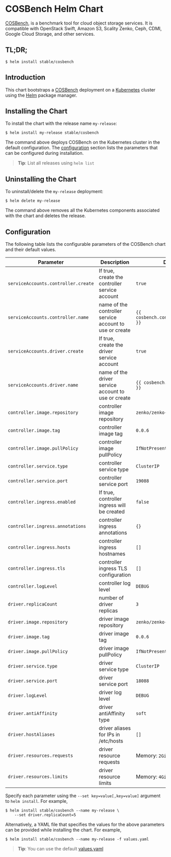 # COSBench Helm Chart

[COSBench](https://github.com/intel-cloud/cosbench), is a benchmark tool for cloud object storage services. It is compatible with OpenStack Swift, Amazon S3, Scality Zenko, Ceph, CDMI, Google Cloud Storage, and other services.

## TL;DR;

```console
$ helm install stable/cosbench
```

## Introduction

This chart bootstraps a [COSBench](https://github.com/intel-cloud/cosbench) deployment on a [Kubernetes](http://kubernetes.io) cluster using the [Helm](https://helm.sh) package manager.

## Installing the Chart

To install the chart with the release name `my-release`:

```console
$ helm install my-release stable/cosbench
```

The command above deploys COSBench on the Kubernetes cluster in the default configuration. The [configuration](#configuration) section lists the parameters that can be configured during installation.

> **Tip**: List all releases using `helm list`

## Uninstalling the Chart

To uninstall/delete the `my-release` deployment:

```console
$ helm delete my-release
```

The command above removes all the Kubernetes components associated with the chart and deletes the release.

## Configuration

The following table lists the configurable parameters of the COSBench chart and their default values.

Parameter | Description | Default
--------- | ----------- | -------
`serviceAccounts.controller.create` | If true, create the controller service account | `true`
`serviceAccounts.controller.name` | name of the controller service account to use or create | `{{ cosbench.controller.fullname }}`
`serviceAccounts.driver.create` | If true, create the driver service account | `true`
`serviceAccounts.driver.name` | name of the driver service account to use or create | `{{ cosbench.driver.fullname }}`
`controller.image.repository` | controller image repository | `zenko/zenko-cosbench`
`controller.image.tag` | controller image tag | `0.0.6`
`controller.image.pullPolicy` | controller image pullPolicy | `IfNotPresent`
`controller.service.type` | controller service type | `ClusterIP`
`controller.service.port` | controller service port | `19088`
`controller.ingress.enabled` | If true, controller ingress will be created | `false`
`controller.ingress.annotations` | controller ingress annotations | `{}`
`controller.ingress.hosts` | controller ingress hostnames | `[]`
`controller.ingress.tls` | controller ingress TLS configuration | `[]`
`controller.logLevel` | controller log level | `DEBUG`
`driver.replicaCount` | number of driver replicas | `3`
`driver.image.repository` | driver image repository | `zenko/zenko-cosbench`
`driver.image.tag` | driver image tag | `0.0.6`
`driver.image.pullPolicy` | driver image pullPolicy | `IfNotPresent`
`driver.service.type` | driver service type | `ClusterIP`
`driver.service.port` | driver service port | `18088`
`driver.logLevel` | driver log level | `DEBUG`
`driver.antiAffinity` | driver antiAffinity type | `soft`
`driver.hostAliases` | driver aliases for IPs in /etc/hosts | `[]`
`driver.resources.requests` | driver resource requests | Memory: `2Gi`, CPU: `500m`
`driver.resources.limits` | driver resource limits | Memory: `4Gi`, CPU: `1`

Specify each parameter using the `--set key=value[,key=value]` argument to `helm install`. For example,

```console
$ helm install stable/cosbench --name my-release \
    --set driver.replicaCount=5
```

Alternatively, a YAML file that specifies the values for the above parameters can be provided while installing the chart. For example,

```console
$ helm install stable/cosbench --name my-release -f values.yaml
```

> **Tip**: You can use the default [values.yaml](values.yaml)

